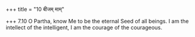 +++
title = "10 बीजम् माम्"

+++
7.10 O Partha, know Me to be the eternal Seed of all beings. I am the
intellect of the intelligent, I am the courage of the courageous.
